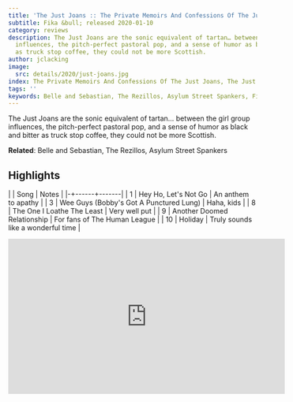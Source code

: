 ```yaml
---
title: 'The Just Joans :: The Private Memoirs And Confessions Of The Just Joans'
subtitle: Fika &bull; released 2020-01-10
category: reviews
description: The Just Joans are the sonic equivalent of tartan… between the girl group
  influences, the pitch-perfect pastoral pop, and a sense of humor as black and bitter
  as truck stop coffee, they could not be more Scottish.
author: jclacking
image:
  src: details/2020/just-joans.jpg
index: The Private Memoirs And Confessions Of The Just Joans, The Just Joans
tags: ''
keywords: Belle and Sebastian, The Rezillos, Asylum Street Spankers, Fika
---
```

The Just Joans are the sonic equivalent of tartan… between the girl group influences, the pitch-perfect pastoral pop, and a sense of humor as black and bitter as truck stop coffee, they could not be more Scottish.<!--more-->

**Related**: Belle and Sebastian, The Rezillos, Asylum Street Spankers

## Highlights

| | Song | Notes |
|-+------+-------|
| 1 | Hey Ho, Let's Not Go | An anthem to apathy |
| 3 | Wee Guys (Bobby's Got A Punctured Lung) | Haha, kids |
| 8 | The One I Loathe The Least | Very well put |
| 9 | Another Doomed Relationship | For fans of The Human League |
| 10 | Holiday | Truly sounds like a wonderful time |

<div class="tlo-detail-video"><iframe width="560" height="315" src="https://www.youtube.com/embed/bycmE3riz6A" frameborder="0" allow="autoplay; encrypted-media" allowfullscreen></iframe></div>

